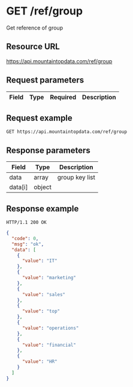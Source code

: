 # GET /ref/group

Get reference of group

## Resource URL

https://api.mountaintopdata.com/ref/group

## Request parameters

| Field | Type | Required | Description |
| ----- | ---- | -------- | ----------- |

## Request example

```http
GET https://api.mountaintopdata.com/ref/group
```

## Response parameters

| Field   | Type   | Description    |
| ------- | ------ | -------------- |
| data    | array  | group key list |
| data[i] | object |                |

## Response example

```http
HTTP/1.1 200 OK
```

```json
{
  "code": 0,
  "msg": "ok",
  "data": [
    {
      "value": "IT"
    },
    {
      "value": "marketing"
    },
    {
      "value": "sales"
    },
    {
      "value": "top"
    },
    {
      "value": "operations"
    },
    {
      "value": "financial"
    },
    {
      "value": "HR"
    }
  ]
}
```
